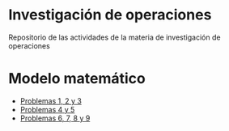 # Investigación de operaciones
Repositorio de las actividades de la materia de investigación de operaciones
# Modelo matemático
- [Problemas 1, 2 y 3](./Modelo-matematico/AILG_problemas_123.pdf)
- [Problemas 4 y 5](./Modelo-matematico/AILG_problemas_45.pdf)
- [Problemas 6, 7, 8 y 9](./Modelo-matematico/AILG_problemas_6789.pdf)
